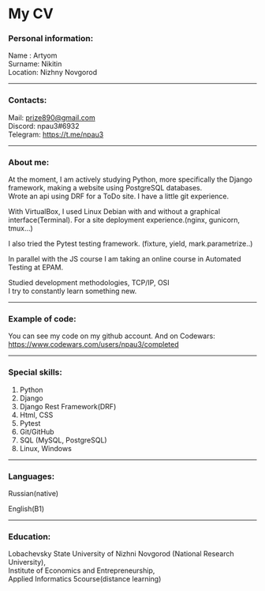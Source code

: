 # My CV
### Personal information:
Name : Artyom  
Surname: Nikitin  
Location: Nizhny Novgorod  
***
### Contacts:
Mail: prize890@gmail.com  
Discord: npau3#6932  
Telegram: https://t.me/npau3  
***
### About me:
At the moment, I am actively studying Python, more specifically the Django framework, making a website using PostgreSQL databases.  
Wrote an api using DRF for a ToDo site. I have a little git experience. 

With VirtualBox, I used Linux Debian with and without a graphical interface(Terminal).
For a site deployment experience.(nginx, gunicorn, tmux...)

I also tried the Pytest testing framework. (fixture, yield, mark.parametrize..)

In parallel with the JS course I am taking an online course in Automated Testing at EPAM.

Studied development methodologies, TCP/IP, OSI  
I try to constantly learn something new.
***
### Example of code:
You can see my code on my github account.
And on Codewars: https://www.codewars.com/users/npau3/completed 
***
### Special skills:
1. Python
2. Django
3. Django Rest Framework(DRF)
4. Html, CSS
5. Pytest
6. Git/GitHub
7. SQL (MySQL, PostgreSQL)
8. Linux, Windows
***
### Languages:
Russian(native)

English(B1)
***
### Education:
Lobachevsky State University of Nizhni Novgorod (National Research University),  
Institute of Economics and Entrepreneurship,  
Applied Informatics
5course(distance learning)